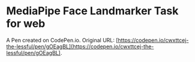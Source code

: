 # MediaPipe Face Landmarker Task for web

A Pen created on CodePen.io. Original URL: [https://codepen.io/cwxttcej-the-lessful/pen/gOEagBL](https://codepen.io/cwxttcej-the-lessful/pen/gOEagBL).

